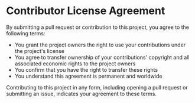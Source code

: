 # Contributor License Agreement

By submitting a pull request or contribution to this project, you agree to the following terms:

- You grant the project owners the right to use your contributions under the project's license
- You agree to transfer ownership of your contributions' copyright and all associated economic rights to the project owners
- You confirm that you have the right to transfer these rights
- You understand this agreement is permanent and worldwide

Contributing to this project in any form, including opening a pull request or submitting an issue, indicates your agreement to these terms.